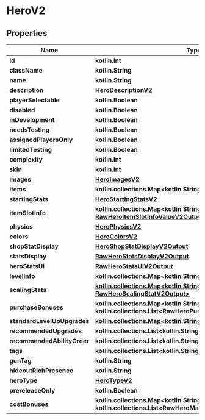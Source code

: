 
# HeroV2

## Properties
| Name | Type | Description | Notes |
| ------------ | ------------- | ------------- | ------------- |
| **id** | **kotlin.Int** |  |  |
| **className** | **kotlin.String** |  |  |
| **name** | **kotlin.String** |  |  |
| **description** | [**HeroDescriptionV2**](HeroDescriptionV2.md) |  |  |
| **playerSelectable** | **kotlin.Boolean** |  |  |
| **disabled** | **kotlin.Boolean** |  |  |
| **inDevelopment** | **kotlin.Boolean** |  |  |
| **needsTesting** | **kotlin.Boolean** |  |  |
| **assignedPlayersOnly** | **kotlin.Boolean** |  |  |
| **limitedTesting** | **kotlin.Boolean** |  |  |
| **complexity** | **kotlin.Int** |  |  |
| **skin** | **kotlin.Int** |  |  |
| **images** | [**HeroImagesV2**](HeroImagesV2.md) |  |  |
| **items** | **kotlin.collections.Map&lt;kotlin.String, kotlin.String&gt;** |  |  |
| **startingStats** | [**HeroStartingStatsV2**](HeroStartingStatsV2.md) |  |  |
| **itemSlotInfo** | [**kotlin.collections.Map&lt;kotlin.String, RawHeroItemSlotInfoValueV2Output&gt;**](RawHeroItemSlotInfoValueV2Output.md) |  |  |
| **physics** | [**HeroPhysicsV2**](HeroPhysicsV2.md) |  |  |
| **colors** | [**HeroColorsV2**](HeroColorsV2.md) |  |  |
| **shopStatDisplay** | [**HeroShopStatDisplayV2Output**](HeroShopStatDisplayV2Output.md) |  |  |
| **statsDisplay** | [**RawHeroStatsDisplayV2Output**](RawHeroStatsDisplayV2Output.md) |  |  |
| **heroStatsUi** | [**RawHeroStatsUIV2Output**](RawHeroStatsUIV2Output.md) |  |  |
| **levelInfo** | [**kotlin.collections.Map&lt;kotlin.String, HeroLevelInfoV2Output&gt;**](HeroLevelInfoV2Output.md) |  |  |
| **scalingStats** | [**kotlin.collections.Map&lt;kotlin.String, RawHeroScalingStatV2Output&gt;**](RawHeroScalingStatV2Output.md) |  |  |
| **purchaseBonuses** | **kotlin.collections.Map&lt;kotlin.String, kotlin.collections.List&lt;RawHeroPurchaseBonusV2Output&gt;&gt;** |  |  |
| **standardLevelUpUpgrades** | [**kotlin.collections.Map&lt;kotlin.String, java.math.BigDecimal&gt;**](java.math.BigDecimal.md) |  |  |
| **recommendedUpgrades** | **kotlin.collections.List&lt;kotlin.String&gt;** |  |  [optional] |
| **recommendedAbilityOrder** | **kotlin.collections.List&lt;kotlin.String&gt;** |  |  [optional] |
| **tags** | **kotlin.collections.List&lt;kotlin.String&gt;** |  |  [optional] |
| **gunTag** | **kotlin.String** |  |  [optional] |
| **hideoutRichPresence** | **kotlin.String** |  |  [optional] |
| **heroType** | [**HeroTypeV2**](HeroTypeV2.md) |  |  [optional] |
| **prereleaseOnly** | **kotlin.Boolean** |  |  [optional] |
| **costBonuses** | **kotlin.collections.Map&lt;kotlin.String, kotlin.collections.List&lt;RawHeroMapModCostBonusesV2Output&gt;&gt;** |  |  [optional] |



